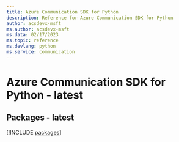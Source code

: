 ```yaml
---
title: Azure Communication SDK for Python
description: Reference for Azure Communication SDK for Python
author: acsdevx-msft
ms.author: acsdevx-msft
ms.data: 02/17/2023
ms.topic: reference
ms.devlang: python
ms.service: communication
---
```

# Azure Communication SDK for Python - latest
## Packages - latest
[!INCLUDE [packages](communication-index.md)]